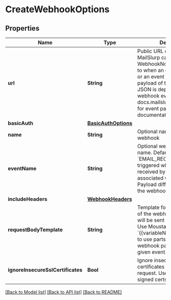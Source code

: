 # CreateWebhookOptions

## Properties
Name | Type | Description | Notes
------------ | ------------- | ------------- | -------------
**url** | **String** | Public URL on your server that MailSlurp can post WebhookNotification payload to when an email is received or an event is trigger. The payload of the submitted JSON is dependent on the webhook event type. See docs.mailslurp.com/webhooks for event payload documentation. | 
**basicAuth** | [**BasicAuthOptions**](BasicAuthOptions) |  | [optional] 
**name** | **String** | Optional name for the webhook | [optional] 
**eventName** | **String** | Optional webhook event name. Default is &#x60;EMAIL_RECEIVED&#x60; and is triggered when an email is received by the inbox associated with the webhook. Payload differ according to the webhook event name. | [optional] 
**includeHeaders** | [**WebhookHeaders**](WebhookHeaders) |  | [optional] 
**requestBodyTemplate** | **String** | Template for the JSON body of the webhook request that will be sent to your server. Use Moustache style &#x60;{{variableName}}&#x60; templating to use parts of the standard webhook payload for the given event. | [optional] 
**ignoreInsecureSslCertificates** | **Bool** | Ignore insecure SSL certificates when sending request. Useful for self-signed certs. | [optional] 

[[Back to Model list]](../README#documentation-for-models) [[Back to API list]](../README#documentation-for-api-endpoints) [[Back to README]](../README)


